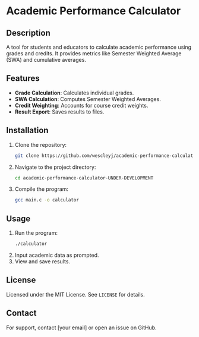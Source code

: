 # Academic Performance Calculator

## Description
A tool for students and educators to calculate academic performance using grades and credits. It provides metrics like Semester Weighted Average (SWA) and cumulative averages.

## Features
- **Grade Calculation**: Calculates individual grades.
- **SWA Calculation**: Computes Semester Weighted Averages.
- **Credit Weighting**: Accounts for course credit weights.
- **Result Export**: Saves results to files.

## Installation
1. Clone the repository:
   ```bash
   git clone https://github.com/wescleyj/academic-performance-calculator-UNDER-DEVELOPMENT.git
   ```
2. Navigate to the project directory:
   ```bash
   cd academic-performance-calculator-UNDER-DEVELOPMENT
   ```
3. Compile the program:
   ```bash
   gcc main.c -o calculator
   ```

## Usage
1. Run the program:
   ```bash
   ./calculator
   ```
2. Input academic data as prompted.
3. View and save results.

## License
Licensed under the MIT License. See `LICENSE` for details.

## Contact
For support, contact [your email] or open an issue on GitHub.


